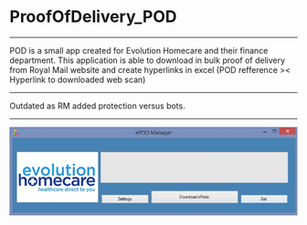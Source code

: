# ProofOfDelivery_POD
***
POD is a small app created for Evolution Homecare and their finance department. This application is able to download in bulk proof of delivery from Royal Mail website and create hyperlinks in excel (POD refference >< Hyperlink to downloaded web scan)

***
Outdated as RM added protection versus bots.
***
![](POD.jpg)
